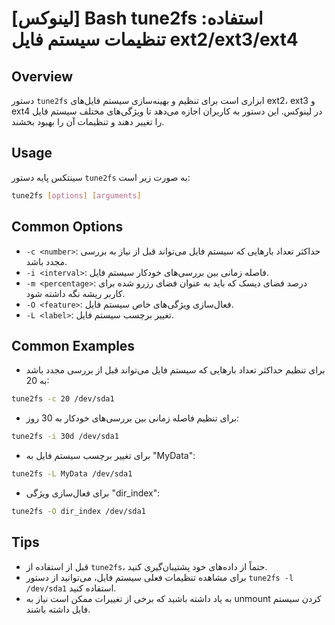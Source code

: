 # [لینوکس] Bash tune2fs استفاده: تنظیمات سیستم فایل ext2/ext3/ext4

## Overview
دستور `tune2fs` ابزاری است برای تنظیم و بهینه‌سازی سیستم فایل‌های ext2، ext3 و ext4 در لینوکس. این دستور به کاربران اجازه می‌دهد تا ویژگی‌های مختلف سیستم فایل را تغییر دهند و تنظیمات آن را بهبود بخشند.

## Usage
سینتکس پایه دستور `tune2fs` به صورت زیر است:

```bash
tune2fs [options] [arguments]
```

## Common Options
- `-c <number>`: حداکثر تعداد بارهایی که سیستم فایل می‌تواند قبل از نیاز به بررسی مجدد باشد.
- `-i <interval>`: فاصله زمانی بین بررسی‌های خودکار سیستم فایل.
- `-m <percentage>`: درصد فضای دیسک که باید به عنوان فضای رزرو شده برای کاربر ریشه نگه داشته شود.
- `-O <feature>`: فعال‌سازی ویژگی‌های خاص سیستم فایل.
- `-L <label>`: تغییر برچسب سیستم فایل.

## Common Examples
- برای تنظیم حداکثر تعداد بارهایی که سیستم فایل می‌تواند قبل از بررسی مجدد باشد به 20:
```bash
tune2fs -c 20 /dev/sda1
```

- برای تنظیم فاصله زمانی بین بررسی‌های خودکار به 30 روز:
```bash
tune2fs -i 30d /dev/sda1
```

- برای تغییر برچسب سیستم فایل به "MyData":
```bash
tune2fs -L MyData /dev/sda1
```

- برای فعال‌سازی ویژگی "dir_index":
```bash
tune2fs -O dir_index /dev/sda1
```

## Tips
- قبل از استفاده از `tune2fs`، حتماً از داده‌های خود پشتیبان‌گیری کنید.
- برای مشاهده تنظیمات فعلی سیستم فایل، می‌توانید از دستور `tune2fs -l /dev/sda1` استفاده کنید.
- به یاد داشته باشید که برخی از تغییرات ممکن است نیاز به unmount کردن سیستم فایل داشته باشند.